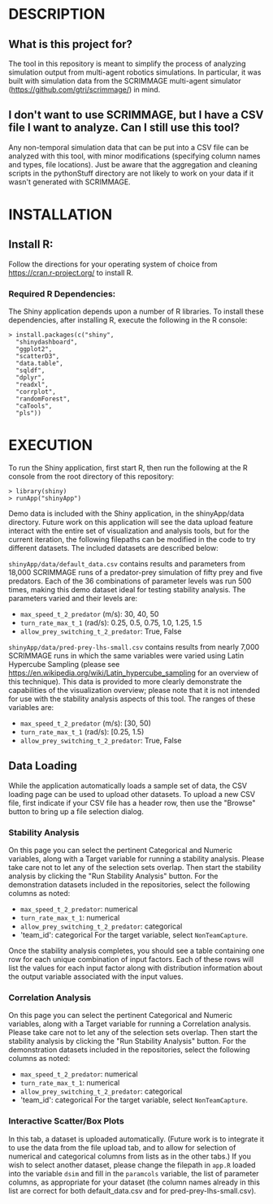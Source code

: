 # DESCRIPTION

## What is this project for?
The tool in this repository is meant to simplify the process of analyzing 
simulation output from multi-agent robotics simulations.
In particular, it was built with simulation data from the SCRIMMAGE multi-agent 
simulator (https://github.com/gtri/scrimmage/) in mind.

## I don't want to use SCRIMMAGE, but I have a CSV file I want to analyze. Can I still use this tool?
Any non-temporal simulation data that can be put into a CSV file can be
analyzed with this tool, with minor modifications (specifying column names
and types, file locations).
Just be aware that the aggregation and cleaning scripts in the pythonStuff
directory are not likely to work on your data if it wasn't generated with
SCRIMMAGE.


# INSTALLATION

## Install R:
Follow the directions for your operating system of choice from
https://cran.r-project.org/ to install R.

### Required R Dependencies:
The Shiny application depends upon a number of R libraries. 
To install these dependencies, after installing R, execute the following in the
R console:

    > install.packages(c("shiny",
      "shinydashboard",
      "ggplot2",
      "scatterD3",
      "data.table",
      "sqldf",
      "dplyr",
      "readxl",
      "corrplot",
      "randomForest",
      "caTools",
      "pls"))


# EXECUTION

To run the Shiny application, first start R, then run the following at the R
console from the root directory of this repository:

    > library(shiny)
    > runApp("shinyApp")

Demo data is included with the Shiny application, in the shinyApp/data
directory.
Future work on this application will see the data upload feature interact
with the entire set of visualization and analysis tools, but for the current
iteration, the following filepaths can be modified in the code to try different
datasets.
The included datasets are described below:


`shinyApp/data/default_data.csv` contains results and parameters from 18,000
SCRIMMAGE runs of a predator-prey simulation of fifty prey and five predators.
Each of the 36 combinations of parameter levels was run 500 times, making
this demo dataset ideal for testing stability analysis.
The parameters varied and their levels are:
* `max_speed_t_2_predator` (m/s): 30, 40, 50
* `turn_rate_max_t_1` (rad/s): 0.25, 0.5, 0.75, 1.0, 1.25, 1.5
* `allow_prey_switching_t_2_predator`: True, False


`shinyApp/data/pred-prey-lhs-small.csv` contains results from nearly 7,000
SCRIMMAGE runs in which the same variables were varied using Latin
Hypercube Sampling
(please see https://en.wikipedia.org/wiki/Latin_hypercube_sampling for an
overview of this technique).
This data is provided to more clearly demonstrate the capabilities of the 
visualization overview; please note that it is not intended for use with the 
stability analysis aspects of this tool.
The ranges of these variables are:
* `max_speed_t_2_predator` (m/s): [30, 50)
* `turn_rate_max_t_1` (rad/s): [0.25, 1.5)
* `allow_prey_switching_t_2_predator`: True, False

## Data Loading
While the application automatically loads a sample set of data, the CSV loading 
page can be used to upload other datasets.
To upload a new CSV file, first indicate if your CSV file has a header row, 
then use the "Browse" button to bring up a file selection dialog.

### Stability Analysis
On this page you can select the pertinent Categorical and Numeric variables, 
along with a Target variable for running a stability analysis. Please take care 
not to let any of the selection sets overlap.
Then start the stability analysis by clicking the "Run Stability Analysis" 
button.
For the demonstration datasets included in the repositories, select the 
following columns as noted:
* `max_speed_t_2_predator`: numerical
* `turn_rate_max_t_1`: numerical
* `allow_prey_switching_t_2_predator`: categorical
* 'team_id': categorical
For the target variable, select `NonTeamCapture`.

Once the stability analysis completes, you should see a table containing one 
row for each unique combination of input factors. Each of these rows will list 
the values for each input factor along with distribution information about the 
output variable associated with the input values.

### Correlation Analysis
On this page you can select the pertinent Categorical and Numeric variables, 
along with a Target variable for running a Correlation analysis. Please take 
care not to let any of the selection sets overlap.
Then start the stability analysis by clicking the "Run Stability Analysis" 
button.
For the demonstration datasets included in the repositories, select the 
following columns as noted:
* `max_speed_t_2_predator`: numerical
* `turn_rate_max_t_1`: numerical
* `allow_prey_switching_t_2_predator`: categorical
* 'team_id': categorical
For the target variable, select `NonTeamCapture`.


### Interactive Scatter/Box Plots
In this tab, a dataset is uploaded automatically. (Future work is to integrate 
it to use the data from the file upload tab, and to allow for selection of
numerical and categorical columns from lists as in the other tabs.)
If you wish to select another dataset, please change the filepath in `app.R` 
loaded into the variable `dsim` and fill in the `paramcols` variable, the list
of parameter columns, as appropriate for your dataset (the column names
already in this list are correct for both default_data.csv and
for pred-prey-lhs-small.csv).



